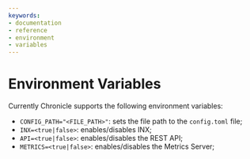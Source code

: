 ```yaml
---
keywords:
- documentation
- reference
- environment
- variables
---
```


# Environment Variables

Currently Chronicle supports the following environment variables:

* `CONFIG_PATH="<FILE_PATH>"`: sets the file path to the `config.toml` file;
* `INX=<true|false>`: enables/disables INX;
* `API=<true|false>`: enables/disables the REST API;
* `METRICS=<true|false>`: enables/disables the Metrics Server;
